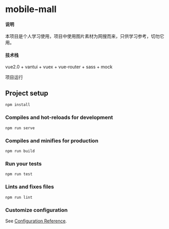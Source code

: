 # mobile-mall

#### 说明
本项目是个人学习使用，项目中使用图片素材为网搜而来，只供学习参考，切勿它用。

#### 技术栈
vue2.0 + vantui + vuex + vue-router + sass + mock

项目运行

## Project setup
```
npm install
```

### Compiles and hot-reloads for development
```
npm run serve
```

### Compiles and minifies for production
```
npm run build
```

### Run your tests
```
npm run test
```

### Lints and fixes files
```
npm run lint
```

### Customize configuration
See [Configuration Reference](https://cli.vuejs.org/config/).
